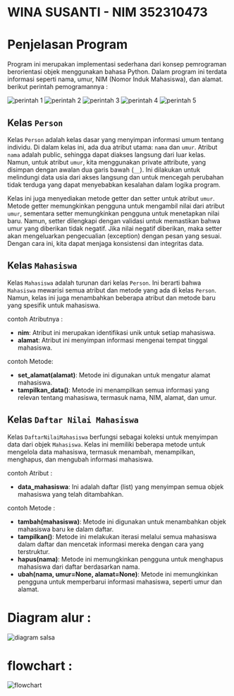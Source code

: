 # WINA SUSANTI - NIM 352310473
# Penjelasan Program

Program ini merupakan implementasi sederhana dari konsep pemrograman berorientasi objek menggunakan bahasa Python. Dalam program ini terdata informasi seperti nama, umur, NIM (Nomor Induk Mahasiswa), dan alamat.  berikut perintah pemogramannya : 

![perintah 1](https://github.com/user-attachments/assets/3487975b-a5ac-441d-b7a8-3005c6f637eb)
![perintah 2](https://github.com/user-attachments/assets/2fd94a71-68e0-4bf4-899b-005453e095f2)
![perintah 3](https://github.com/user-attachments/assets/b1e13158-8a45-44c8-a465-d6b0723db1b2)
![perintah 4](https://github.com/user-attachments/assets/8777bb86-7ec5-4890-9f11-7d1ed4fcb491)
![perintah 5](https://github.com/user-attachments/assets/0c87abd5-8400-45c0-8c25-971915e40e8b)


## Kelas `Person`

Kelas `Person` adalah kelas dasar yang menyimpan informasi umum tentang individu. Di dalam kelas ini, ada dua atribut utama: `nama` dan `umur`. Atribut `nama` adalah public, sehingga dapat diakses langsung dari luar kelas. Namun, untuk atribut `umur`, kita menggunakan private attribute, yang disimpan dengan awalan dua garis bawah (`__`). Ini dilakukan untuk melindungi data usia dari akses langsung dan untuk mencegah perubahan tidak terduga yang dapat menyebabkan kesalahan dalam logika program.

Kelas ini juga menyediakan metode getter dan setter untuk atribut `umur`. Metode getter memungkinkan pengguna untuk mengambil nilai dari atribut `umur`, sementara setter memungkinkan pengguna untuk menetapkan nilai baru. Namun, setter dilengkapi dengan validasi untuk memastikan bahwa umur yang diberikan tidak negatif. Jika nilai negatif diberikan, maka setter akan mengeluarkan pengecualian (exception) dengan pesan yang sesuai. Dengan cara ini, kita dapat menjaga konsistensi dan integritas data.

## Kelas `Mahasiswa`

Kelas `Mahasiswa` adalah turunan dari kelas `Person`. Ini berarti bahwa `Mahasiswa` mewarisi semua atribut dan metode yang ada di kelas `Person`. Namun, kelas ini juga menambahkan beberapa atribut dan metode baru yang spesifik untuk mahasiswa.

contoh Atributnya :
- **nim**: Atribut ini merupakan identifikasi unik untuk setiap mahasiswa.
- **alamat**: Atribut ini menyimpan informasi mengenai tempat tinggal mahasiswa.

contoh Metode:
- **set_alamat(alamat)**: Metode ini digunakan untuk mengatur alamat mahasiswa.
- **tampilkan_data()**: Metode ini menampilkan semua informasi yang relevan tentang mahasiswa, termasuk nama, NIM, alamat, dan umur.

## Kelas `Daftar Nilai Mahasiswa`

Kelas `DaftarNilaiMahasiswa` berfungsi sebagai koleksi untuk menyimpan data dari objek `Mahasiswa`. Kelas ini memiliki beberapa metode untuk mengelola data mahasiswa, termasuk menambah, menampilkan, menghapus, dan mengubah informasi mahasiswa.

contoh Atribut :
- **data_mahasiswa**: Ini adalah daftar (list) yang menyimpan semua objek mahasiswa yang telah ditambahkan.

contoh Metode :
- **tambah(mahasiswa)**: Metode ini digunakan untuk menambahkan objek mahasiswa baru ke dalam daftar.
- **tampilkan()**: Metode ini melakukan iterasi melalui semua mahasiswa dalam daftar dan mencetak informasi mereka dengan cara yang terstruktur.
- **hapus(nama)**: Metode ini memungkinkan pengguna untuk menghapus mahasiswa dari daftar berdasarkan nama.
- **ubah(nama, umur=None, alamat=None)**: Metode ini memungkinkan pengguna untuk memperbarui informasi mahasiswa, seperti umur dan alamat.


# Diagram alur : 

![diagram salsa](https://github.com/user-attachments/assets/6f9fb214-d407-4781-8898-ea656270ef96)

# flowchart : 

![flowchart](https://github.com/user-attachments/assets/b06c4fa7-84ed-47be-8bd7-57a40cce5b8e)
